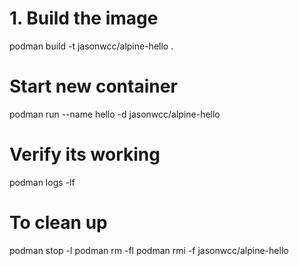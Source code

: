 # 1. Build the image
podman build -t jasonwcc/alpine-hello .

# Start new container 
podman run --name hello -d jasonwcc/alpine-hello

# Verify its working
podman logs -lf

# To clean up
podman stop -l
podman rm -fl
podman rmi -f jasonwcc/alpine-hello
